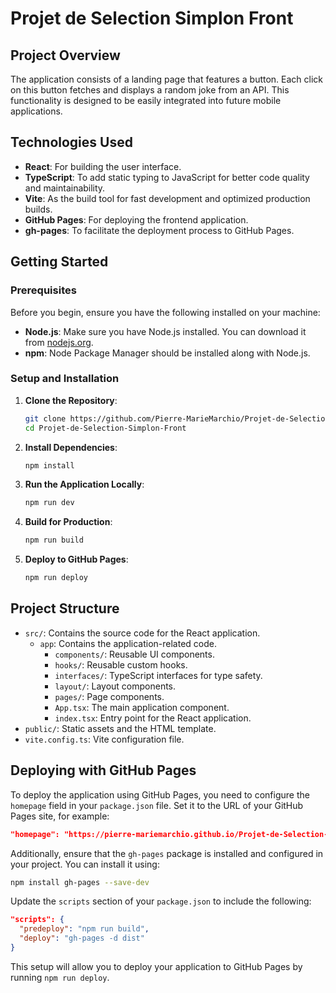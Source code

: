 # Projet de Selection Simplon Front

## Project Overview

The application consists of a landing page that features a button. Each click on this button fetches and displays a random joke from an API. This functionality is designed to be easily integrated into future mobile applications.

## Technologies Used

- **React**: For building the user interface.
- **TypeScript**: To add static typing to JavaScript for better code quality and maintainability.
- **Vite**: As the build tool for fast development and optimized production builds.
- **GitHub Pages**: For deploying the frontend application.
- **gh-pages**: To facilitate the deployment process to GitHub Pages.

## Getting Started

### Prerequisites

Before you begin, ensure you have the following installed on your machine:

- **Node.js**: Make sure you have Node.js installed. You can download it from [nodejs.org](https://nodejs.org/).
- **npm**: Node Package Manager should be installed along with Node.js.

### Setup and Installation

1. **Clone the Repository**:

   ```bash
   git clone https://github.com/Pierre-MarieMarchio/Projet-de-Selection-Simplon-Front.git
   cd Projet-de-Selection-Simplon-Front
   ```

2. **Install Dependencies**:

   ```bash
   npm install
   ```

3. **Run the Application Locally**:

   ```bash
   npm run dev
   ```

4. **Build for Production**:

   ```bash
   npm run build
   ```

5. **Deploy to GitHub Pages**:

   ```bash
   npm run deploy
   ```

## Project Structure

- `src/`: Contains the source code for the React application.
  - `app`: Contains the application-related code.
    - `components/`: Reusable UI components.
    - `hooks/`: Reusable custom hooks.
    - `interfaces/`: TypeScript interfaces for type safety.
    - `layout/`: Layout components.
    - `pages/`: Page components.
    - `App.tsx`: The main application component.
    - `index.tsx`: Entry point for the React application.
- `public/`: Static assets and the HTML template.
- `vite.config.ts`: Vite configuration file.

## Deploying with GitHub Pages

To deploy the application using GitHub Pages, you need to configure the `homepage` field in your `package.json` file. Set it to the URL of your GitHub Pages site, for example:

```json
"homepage": "https://pierre-mariemarchio.github.io/Projet-de-Selection-Simplon-Front/"
```

Additionally, ensure that the `gh-pages` package is installed and configured in your project. You can install it using:

```bash
npm install gh-pages --save-dev
```

Update the `scripts` section of your `package.json` to include the following:

```json
"scripts": {
  "predeploy": "npm run build",
  "deploy": "gh-pages -d dist"
}
```

This setup will allow you to deploy your application to GitHub Pages by running `npm run deploy`.
